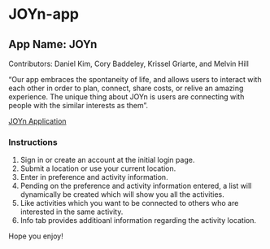 # JOYn-app

## App Name: JOYn
Contributors: Daniel Kim, Cory Baddeley, Krissel Griarte, and Melvin Hill

“Our app embraces the spontaneity of life, and allows users to interact with each other in order to plan, connect, share costs, or relive an amazing experience. The unique thing about JOYn is users are connecting with people with the similar interests as them”.

[JOYn Application](https://krisselgriarte.github.io/JOYn-app/)

### Instructions
1. Sign in or create an account at the initial login page.
2. Submit a location or use your current location.
3. Enter in preference and activity information.
4. Pending on the preference and activity information entered, a list will dynamically be created which will show you all the activities.
5. Like activities which you want to be connected to others who are interested in the same activity.
6. Info tab provides additioanl information regarding the activity location.

Hope you enjoy!